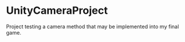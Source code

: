 UnityCameraProject
==================

Project testing a camera method that may be implemented into my final game.

